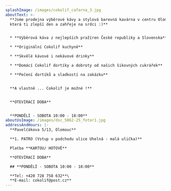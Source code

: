 ```yaml
---
splashImage: /images/cokolif_cafarna_3.jpg
aboutText: >-
  **Jsme prodejna výběrové kávy a stylová barevná kavárna v centru Olomouce,
  která ti zlepší den a zahřeje na srdci :)**


  * **Výběrová káva z nejlepších pražíren České republiky a Slovenska** 

  * **Originální Cokolif kuchyně**

  * **Skvělé kávové i nekávové drinky**

  * **Domácí Cokolif dortíky a dobroty od našich šikovných cukrářek**

  * **Pečení dortíků a sladkostí na zakázku**


  **A vlastně ... Cokolif je možné !**


  **OTEVÍRACÍ DOBA** 


  **PONDĚLÍ - SOBOTA 10:00 - 18:00**
aboutUsImage: /images/dsc_5862-25_fotor1.jpg
addressAndHours: |-
  **Pavelčákova 5/13, Olomouc**

  **1. PATRO (Vstup v podchodu ulice Uhelná - malá ulička)**

  Platba **KARTOU/ HOTOVĚ**

  **OTEVÍRACÍ DOBA**

  ## **PONDĚLÍ - SOBOTA 10:00 - 18:00**

  **Tel: +420 728 758 632**\
  **E-mail: cokolif@post.cz**
---
```


